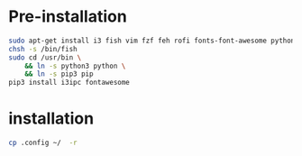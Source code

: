 # Pre-installation
```bash
sudo apt-get install i3 fish vim fzf feh rofi fonts-font-awesome python3-pip xorg-xprop zenity
chsh -s /bin/fish
sudo cd /usr/bin \
    && ln -s python3 python \
    && ln -s pip3 pip
pip3 install i3ipc fontawesome
```


# installation
```bash
cp .config ~/  -r
```